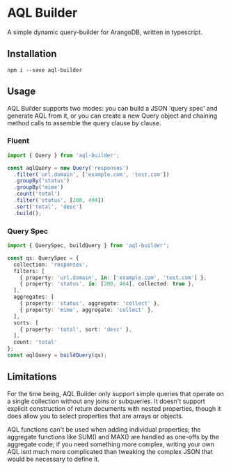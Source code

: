 # AQL Builder

A simple dynamic query-builder for ArangoDB, written in typescript.

## Installation

`npm i --save aql-builder`

## Usage

AQL Builder supports two modes: you can build a JSON 'query spec' and generate AQL from it, or you can create a new Query object and chaining method calls to assemble the query clause by clause.

### Fluent

```typescript
import { Query } from 'aql-builder';

const aqlQuery = new Query('responses')
  .filter('url.domain', ['example.com', 'test.com'])
  .groupBy('status')
  .groupBy('mime')
  .count('total')
  .filter('status', [200, 404])
  .sort('total', 'desc')
  .build();
```

### Query Spec

```typescript
import { QuerySpec, buildQuery } from 'aql-builder';

const qs: QuerySpec = {
  collection: 'responses',
  filters: [
    { property: 'url.domain', in: ['example.com', 'test.com'] },
    { property: 'status', in: [200, 404], collected: true },
  ],
  aggregates: [
    { property: 'status', aggregate: 'collect' },
    { property: 'mime', aggregate: 'collect' },
  ],
  sorts: [
    { property: 'total', sort: 'desc' },
  ],
  count: 'total'
};
const aqlQuery = buildQuery(qs);
```

## Limitations

For the time being, AQL Builder only support simple queries that operate on a single collection without any joins or subqueries. It doesn't support explicit construction of return documents with nested properties, though it does allow you to select properties that are arrays or objects.

AQL functions can't be used when adding individual properties; the aggregate functions like SUM() and MAX() are handled as one-offs by the aggregate code; if you need something more complex, writing your own AQL isnt much more complicated than tweaking the complex JSON that would be necessary to define it.
